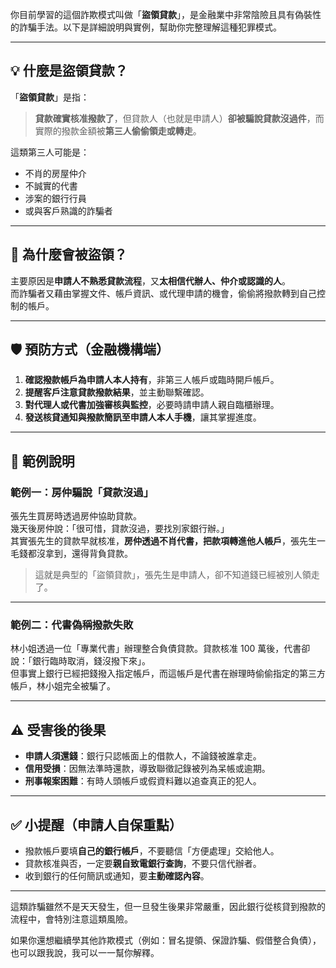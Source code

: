 你目前學習的這個詐欺模式叫做「**盜領貸款**」，是金融業中非常陰險且具有偽裝性的詐騙手法。以下是詳細說明與實例，幫助你完整理解這種犯罪模式。

---

## 💡 什麼是盜領貸款？

「**盜領貸款**」是指：

> **貸款確實核准撥款了**，但貸款人（也就是申請人）**卻被騙說貸款沒過件**，而實際的撥款金額被**第三人偷偷領走或轉走**。

這類第三人可能是：

- 不肖的房屋仲介  
- 不誠實的代書  
- 涉案的銀行行員  
- 或與客戶熟識的詐騙者

---

## 🧠 為什麼會被盜領？

主要原因是**申請人不熟悉貸款流程**，又**太相信代辦人、仲介或認識的人**。  
而詐騙者又藉由掌握文件、帳戶資訊、或代理申請的機會，偷偷將撥款轉到自己控制的帳戶。

---

## 🛡️ 預防方式（金融機構端）

1. **確認撥款帳戶為申請人本人持有**，非第三人帳戶或臨時開戶帳戶。
2. **提醒客戶注意貸款撥款結果**，並主動聯繫確認。
3. **對代理人或代書加強審核與監控**，必要時請申請人親自臨櫃辦理。
4. **發送核貸通知與撥款簡訊至申請人本人手機**，讓其掌握進度。

---

## 📄 範例說明

### 範例一：房仲騙說「貸款沒過」

張先生買房時透過房仲協助貸款。  
幾天後房仲說：「很可惜，貸款沒過，要找別家銀行辦。」  
其實張先生的貸款早就核准，**房仲透過不肖代書，把款項轉進他人帳戶**，張先生一毛錢都沒拿到，還得背負貸款。

> 這就是典型的「盜領貸款」，張先生是申請人，卻不知道錢已經被別人領走了。

---

### 範例二：代書偽稱撥款失敗

林小姐透過一位「專業代書」辦理整合負債貸款。貸款核准 100 萬後，代書卻說：「銀行臨時取消，錢沒撥下來」。  
但事實上銀行已經把錢撥入指定帳戶，而這帳戶是代書在辦理時偷偷指定的第三方帳戶，林小姐完全被騙了。

---

## ⚠️ 受害後的後果

- **申請人須還錢**：銀行只認帳面上的借款人，不論錢被誰拿走。
- **信用受損**：因無法準時還款，導致聯徵記錄被列為呆帳或逾期。
- **刑事報案困難**：有時人頭帳戶或假資料難以追查真正的犯人。

---

## ✅ 小提醒（申請人自保重點）

- 撥款帳戶要填**自己的銀行帳戶**，不要聽信「方便處理」交給他人。
- 貸款核准與否，一定要**親自致電銀行查詢**，不要只信代辦者。
- 收到銀行的任何簡訊或通知，要**主動確認內容**。

---

這類詐騙雖然不是天天發生，但一旦發生後果非常嚴重，因此銀行從核貸到撥款的流程中，會特別注意這類風險。

如果你還想繼續學其他詐欺模式（例如：冒名提領、保證詐騙、假借整合負債），也可以跟我說，我可以一一幫你解釋。